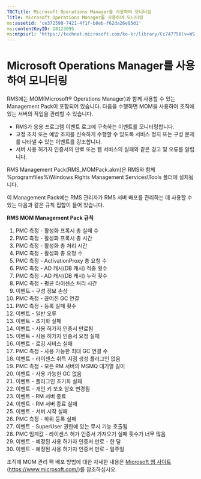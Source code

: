 ```yaml
---
TOCTitle: Microsoft Operations Manager를 사용하여 모니터링
Title: Microsoft Operations Manager를 사용하여 모니터링
ms:assetid: 'ce372598-7421-4f1f-b8eb-f62da26e85d1'
ms:contentKeyID: 18123095
ms:mtpsurl: 'https://technet.microsoft.com/ko-kr/library/Cc747758(v=WS.10)'
---
```


Microsoft Operations Manager를 사용하여 모니터링
================================================

RMS에는 MOM(Microsoft® Operations Manager)과 함께 사용할 수 있는 Management Pack이 포함되어 있습니다. 다음을 수행하면 MOM을 사용하여 조직에 있는 서버의 작업을 관리할 수 있습니다.

-   RMS가 응용 프로그램 이벤트 로그에 구축하는 이벤트를 모니터링합니다.
-   교정 조치 또는 예방 조치를 신속하게 수행할 수 있도록 서비스 정지 또는 구성 문제를 나타낼 수 있는 이벤트를 강조합니다.
-   서버 사용 허가자 인증서의 만료 또는 웹 서비스의 실패와 같은 경고 및 오류를 알립니다.

RMS Management Pack(RMS\_MOMPack.akm)은 RMS와 함께 %programfiles%\\Windows Rights Management Services\\Tools 폴더에 설치됩니다.

이 Management Pack에는 RMS 관리자가 RMS 서버 배포를 관리하는 데 사용할 수 있는 다음과 같은 규칙 집합이 들어 있습니다.

**RMS MOM Management Pack 규칙**

1.  PMC 측정 - 활성화 프록시 총 실패 수
2.  PMC 측정 - 활성화 프록시 총 시간
3.  PMC 측정 - 활성화 총 처리 시간
4.  PMC 측정 - 활성화 총 요청 수
5.  PMC 측정 - ActivationProxy 총 요청 수
6.  PMC 측정 - AD 캐시(DB 캐시) 적중 횟수
7.  PMC 측정 - AD 캐시(DB 캐시) 누락 횟수
8.  PMC 측정 - 평균 라이센스 처리 시간
9.  이벤트 - 구성 정보 손상
10. PMC 측정 - 끊어진 GC 연결
11. PMC 측정 - 등록 실패 횟수
12. 이벤트 - 일반 오류
13. 이벤트 - 초기화 실패
14. 이벤트 - 사용 허가자 인증서 만료됨
15. 이벤트 - 사용 허가자 인증서 요청 실패
16. 이벤트 - 로깅 서비스 실패
17. PMC 측정 - 사용 가능한 최대 GC 연결 수
18. 이벤트 - 라이센스 취득 지점 생성 플러그인 없음
19. PMC 측정 - 모든 RM 서버의 MSMQ 대기열 길이
20. 이벤트 - 사용 가능한 GC 없음
21. 이벤트 - 플러그인 초기화 실패
22. 이벤트 - 개인 키 보호 암호 변경됨
23. 이벤트 - RM 서버 종료
24. 이벤트 - RM 서버 종료 실패
25. 이벤트 - 서버 시작 실패
26. PMC 측정 - 하위 등록 실패
27. 이벤트 - SuperUser 권한에 있는 무시 기능 호출됨
28. PMC 임계값 - 라이센스 허가 인증서 가져오기 실패 횟수가 너무 많음
29. 이벤트 - 예정된 사용 허가자 인증서 만료 - 한 달
30. 이벤트 - 예정된 사용 허가자 인증서 만료 - 일주일

조직에 MOM 관리 팩 배포 방법에 대한 자세한 내용은 [Microsoft 웹 사이트](https://www.microsoft.com/)(https://www.microsoft.com/)를 참조하십시오.
